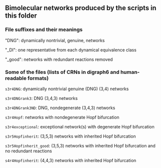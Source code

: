 ## Bimolecular networks produced by the scripts in this folder

### File suffixes and their meanings

"DNG": dynamically nontrivial, genuine, networks

"_DI": one representative from each dynamical equivalence class 

"_good": networks with redundant reactions removed


### Some of the files (lists of CRNs in digraph6 and human-readable formats)

`s3r4DNG`: dynamically nontrivial genuine (DNG) (3,4) networks

`s3r4DNGrank3`: DNG (3,4,3) networks

`s3r4DNGrank3ND`: DNG, nondegenerate (3,4,3) networks

`s3r4Hopf`: networks with nondegenerate Hopf bifurcation

`s3r4exceptional`: exceptional network(s) with degenerate Hopf bifurcation


`s3r5Hopfinherit`: (3,5,3) networks with inherited Hopf bifurcation

`s3r5Hopfinherit_good`: (3,5,3) networks with inherited Hopf bifurcation and no redundant reactions

`s4r4Hopfinherit`: (4,4,3) networks with inherited Hopf bifurcation

